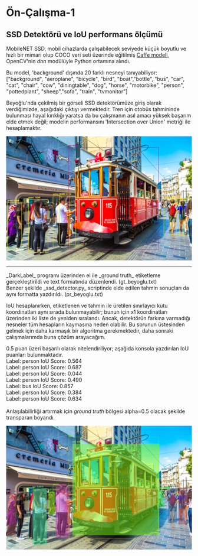 # Ön-Çalışma-1
## SSD Detektörü ve IoU performans ölçümü

MobileNET SSD, mobil cihazlarda çalışabilecek seviyede küçük boyutlu ve hızlı bir mimari olup COCO veri seti üzerinde eğitilmiş [Caffe modeli](https://github.com/chuanqi305/MobileNet-SSD), OpenCV'nin _dnn_ modülüyle Python ortamına alındı. 


Bu model, 'background' dışında 20 farklı nesneyi tanıyabiliyor: <br>
["background", "aeroplane", "bicycle", "bird", "boat","bottle", "bus", "car", "cat", "chair", "cow", "diningtable",	"dog", "horse", "motorbike", "person", "pottedplant", "sheep","sofa", "train", "tvmonitor"]

Beyoğlu'nda çekilmiş bir görseli SSD detektörümüze giriş olarak verdiğimizde, aşağıdaki çıktıyı vermektedir. Tren için otobüs tahmininde bulunması hayal kırıklığı yaratsa da bu çalışmanın asıl amacı yüksek başarım elde etmek değil; modelin performansını 'Intersection over Union' metriği ile hesaplamaktır.
<p align="center">
  <img src="https://github.com/001honi/cv-pre-works/blob/main/work-1/images/beyoglu_out.jpg" />
</p>  
<hr>
_DarkLabel_ programı üzerinden el ile _ground truth_ etiketleme gerçekleştirildi ve text formatında düzenlendi. (gt_beyoglu.txt) <br>
Benzer şekilde _ssd_detector.py_ scriptinde elde edilen tahmin sonuçları da aynı formatta yazdırıldı. (pr_beyoglu.txt) <br>

IoU hesaplanırken, etiketlenen ve tahmin ile üretilen sınırlayıcı kutu koordinatları aynı sırada bulunmayabilir; bunun için x1 koordinatları üzerinden iki liste de yeniden sıralandı. Ancak, detektörün farkına varmadığı nesneler tüm hesapların kaymasına neden olabilir. Bu sorunun üstesinden gelmek için daha karmaşık bir algoritma gerekmektedir, daha sonraki çalışmalarımda buna çözüm arayacağım.

0.5 puan üzeri başarılı olarak nitelendiriliyor; aşağıda konsola yazdırılan IoU puanları bulunmaktadır. <br>
Label: person     IoU Score: 0.564<br>
Label: person     IoU Score: 0.687<br>
Label: person     IoU Score: 0.044<br>
Label: person     IoU Score: 0.490<br>
Label: bus        IoU Score: 0.857<br>
Label: person     IoU Score: 0.384<br>
Label: person     IoU Score: 0.634<br>
<br>
Anlaşılabilirliği artırmak için _ground truth_ bölgesi alpha=0.5 olacak şekilde transparan boyandı.
<p align="center">
  <img src="https://github.com/001honi/cv-pre-works/blob/main/work-1/images/beyoglu_iou.jpg" />
</p> 
